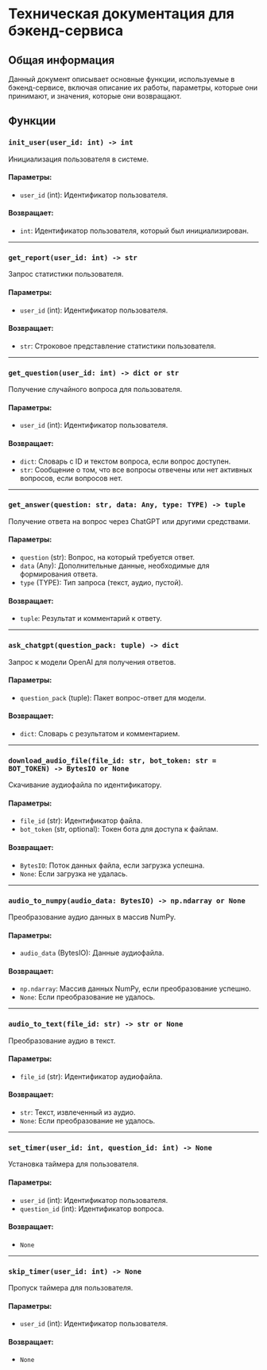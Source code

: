 # Техническая документация для бэкенд-сервиса

## Общая информация

Данный документ описывает основные функции, используемые в бэкенд-сервисе, включая описание их работы, параметры, которые они принимают, и значения, которые они возвращают.

## Функции

### `init_user(user_id: int) -> int`

Инициализация пользователя в системе.

#### Параметры:
- `user_id` (int): Идентификатор пользователя.

#### Возвращает:
- `int`: Идентификатор пользователя, который был инициализирован.

---

### `get_report(user_id: int) -> str`

Запрос статистики пользователя.

#### Параметры:
- `user_id` (int): Идентификатор пользователя.

#### Возвращает:
- `str`: Строковое представление статистики пользователя.

---

### `get_question(user_id: int) -> dict or str`

Получение случайного вопроса для пользователя.

#### Параметры:
- `user_id` (int): Идентификатор пользователя.

#### Возвращает:
- `dict`: Словарь с ID и текстом вопроса, если вопрос доступен.
- `str`: Сообщение о том, что все вопросы отвечены или нет активных вопросов, если вопросов нет.

---

### `get_answer(question: str, data: Any, type: TYPE) -> tuple`

Получение ответа на вопрос через ChatGPT или другими средствами.

#### Параметры:
- `question` (str): Вопрос, на который требуется ответ.
- `data` (Any): Дополнительные данные, необходимые для формирования ответа.
- `type` (TYPE): Тип запроса (текст, аудио, пустой).

#### Возвращает:
- `tuple`: Результат и комментарий к ответу.

---

### `ask_chatgpt(question_pack: tuple) -> dict`

Запрос к модели OpenAI для получения ответов.

#### Параметры:
- `question_pack` (tuple): Пакет вопрос-ответ для модели.

#### Возвращает:
- `dict`: Словарь с результатом и комментарием.

---

### `download_audio_file(file_id: str, bot_token: str = BOT_TOKEN) -> BytesIO or None`

Скачивание аудиофайла по идентификатору.

#### Параметры:
- `file_id` (str): Идентификатор файла.
- `bot_token` (str, optional): Токен бота для доступа к файлам.

#### Возвращает:
- `BytesIO`: Поток данных файла, если загрузка успешна.
- `None`: Если загрузка не удалась.

---

### `audio_to_numpy(audio_data: BytesIO) -> np.ndarray or None`

Преобразование аудио данных в массив NumPy.

#### Параметры:
- `audio_data` (BytesIO): Данные аудиофайла.

#### Возвращает:
- `np.ndarray`: Массив данных NumPy, если преобразование успешно.
- `None`: Если преобразование не удалось.

---

### `audio_to_text(file_id: str) -> str or None`

Преобразование аудио в текст.

#### Параметры:
- `file_id` (str): Идентификатор аудиофайла.

#### Возвращает:
- `str`: Текст, извлеченный из аудио.
- `None`: Если преобразование не удалось.

---

### `set_timer(user_id: int, question_id: int) -> None`

Установка таймера для пользователя.

#### Параметры:
- `user_id` (int): Идентификатор пользователя.
- `question_id` (int): Идентификатор вопроса.

#### Возвращает:
- `None`

---

### `skip_timer(user_id: int) -> None`

Пропуск таймера для пользователя.

#### Параметры:
- `user_id` (int): Идентификатор пользователя.

#### Возвращает:
- `None`